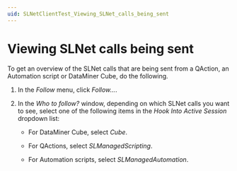 ```yaml
---
uid: SLNetClientTest_Viewing_SLNet_calls_being_sent
---
```


# Viewing SLNet calls being sent

To get an overview of the SLNet calls that are being sent from a QAction, an Automation script or DataMiner Cube, do the following.

1. In the *Follow* menu, click *Follow...*.

1. In the *Who to follow?* window, depending on which SLNet calls you want to see, select one of the following items in the *Hook Into Active Session* dropdown list:

   - For DataMiner Cube, select *Cube*.

   - For QActions, select *SLManagedScripting*.

   - For Automation scripts, select *SLManagedAutomation*.
